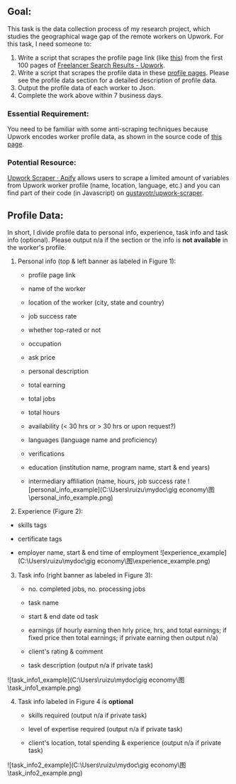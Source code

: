 ## Goal:

This task is the data collection process of my research project, which studies the geographical wage gap of the remote workers on Upwork. For this task, I need someone to:

1. Write a script that scrapes the profile page link (like [this](https://www.upwork.com/freelancers/~01ca3ec01c6f84d3df)) from the first 100 pages of [Freelancer Search Results - Upwork](https://www.upwork.com/ab/profiles/search/?user_pref=1). 
2. Write a script that scrapes the profile data in these [profile pages](https://www.upwork.com/freelancers/~01ca3ec01c6f84d3df). Please see the profile data section for a detailed description of profile data.
3. Output the profile data of each worker to Json. 
4. Complete the work above within 7 business days. 

### Essential Requirement:

You need to be familiar with some anti-scraping techniques because Upwork encodes worker profile data, as shown in the source code of [this page](https://www.upwork.com/freelancers/~01ca3ec01c6f84d3df). 

### Potential Resource: 

[Upwork Scraper · Apify](https://apify.com/trudax/upwork-scraper) allows users to scrape a limited amount of variables from Upwork worker profile (name, location, language, etc.) and you can find part of their code (in Javascript) on [gustavotr/upwork-scraper](https://github.com/gustavotr/upwork-scraper). 


## Profile Data:

In short, I divide profile data to personal info, experience, task info and task info (optional). Please output n/a if the section or the info is **not available** in the worker's profile. 

1. Personal info (top & left banner as labeled in Figure 1):
	- profile page link

	- name of the worker
	
	- location of the worker (city, state and country)
	
	- job success rate
	
	- whether top-rated or not
	
	- occupation
	
	- ask price
	
	- personal description
	
	- total earning
	
	- total jobs
	
	- total hours
	
	- availability (< 30 hrs or > 30 hrs or upon request?)
	
	- languages (language name and proficiency)
	
	- verifications
	
	- education (institution name, program name, start & end years)
	
	- intermediary affiliation (name, hours, job success rate
	![personal_info_example](C:\Users\ruizu\mydoc\gig economy\图\personal_info_example.png)

2. Experience (Figure 2):

  - skills tags 

  - certificate tags

  - employer name, start & end time of employment
![experience_example](C:\Users\ruizu\mydoc\gig economy\图\experience_example.png) 

3. Task info (right banner as labeled in Figure 3):
	- no. completed jobs, no. processing jobs
	
	- task name
	
	- start & end date od task
	
	- earnings (if hourly earning then hrly price, hrs, and total earnings; if fixed price then total earnings; if private earning then output n/a)
	
	- client's rating &  comment
	
	- task description (output n/a if private task)
	

![task_info1_example](C:\Users\ruizu\mydoc\gig economy\图\task_info1_example.png)
	
4. Task info labeled in Figure 4 is **optional**
	
	- skills required (output n/a if private task)
	
	- level of expertise required (output n/a if private task)
	
	- client's location, total spending & experience (output n/a if private task)
	

![task_info2_example](C:\Users\ruizu\mydoc\gig economy\图\task_info2_example.png)
	



